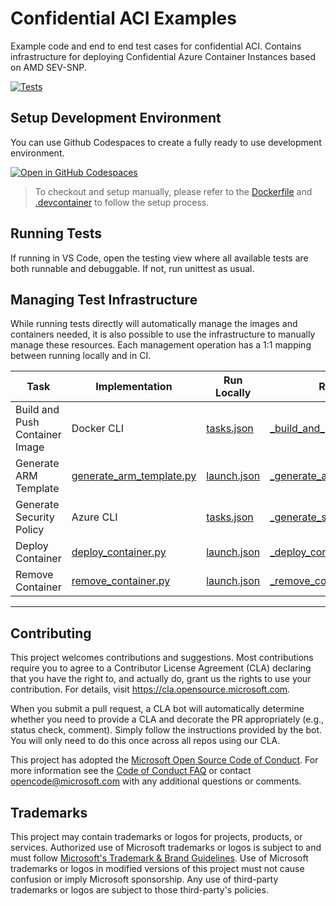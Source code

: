 # Confidential ACI Examples

Example code and end to end test cases for confidential ACI. Contains infrastructure for deploying Confidential Azure Container Instances based on AMD SEV-SNP.

[![Tests](https://github.com/microsoft/confidential-aci-examples/actions/workflows/run_all.yml/badge.svg)](https://github.com/microsoft/confidential-aci-examples/actions/workflows/run_all.yml)

## Setup Development Environment

You can use Github Codespaces to create a fully ready to use development environment.

[![Open in GitHub Codespaces](https://github.com/codespaces/badge.svg)](https://github.com/codespaces/new?hide_repo_select=true&ref=main&repo=616412316&machine=standardLinux32gb&devcontainer_path=.devcontainer%2Fdevcontainer.json&location=WestEurope)

> To checkout and setup manually, please refer to the [Dockerfile](.devcontainer/Dockerfile) and [.devcontainer](.devcontainer/devcontainer.json) to follow the setup process.

## Running Tests

If running in VS Code, open the testing view where all available tests are both runnable and debuggable. If not, run unittest as usual.

## Managing Test Infrastructure

While running tests directly will automatically manage the images and containers needed, it is also possible to use the infrastructure to manually manage these resources. Each management operation has a 1:1 mapping between running locally and in CI.

| Task                           | Implementation                                             | Run Locally                        | Run in CI                                                                         |
| ------------------------------ | ---------------------------------------------------------- | ---------------------------------- | --------------------------------------------------------------------------------- |
| Build and Push Container Image | Docker CLI                                                 | [tasks.json](.vscode/tasks.json)   | [\_build_and_push_image.yml](.github/workflows/_build_and_push_images.yml)        |
| Generate ARM Template          | [generate_arm_template.py](infra/generate_arm_template.py) | [launch.json](.vscode/launch.json) | [\_generate_arm_template.yml](.github/workflows/_generate_arm_template.yml)       |
| Generate Security Policy       | Azure CLI                                                  | [tasks.json](.vscode/tasks.json)   | [\_generate_security_policy.yml](.github/workflows/_generate_security_policy.yml) |
| Deploy Container               | [deploy_container.py](infra/deploy_container.py)           | [launch.json](.vscode/launch.json) | [\_deploy_container.yml](.github/workflows/_deploy_container.yml)                 |
| Remove Container               | [remove_container.py](infra/remove_container.py)           | [launch.json](.vscode/launch.json) | [\_remove_container.yml](.github/workflows/_remove_container.yml)                 |

---

## Contributing

This project welcomes contributions and suggestions. Most contributions require you to agree to a
Contributor License Agreement (CLA) declaring that you have the right to, and actually do, grant us
the rights to use your contribution. For details, visit https://cla.opensource.microsoft.com.

When you submit a pull request, a CLA bot will automatically determine whether you need to provide
a CLA and decorate the PR appropriately (e.g., status check, comment). Simply follow the instructions
provided by the bot. You will only need to do this once across all repos using our CLA.

This project has adopted the [Microsoft Open Source Code of Conduct](https://opensource.microsoft.com/codeofconduct/).
For more information see the [Code of Conduct FAQ](https://opensource.microsoft.com/codeofconduct/faq/) or
contact [opencode@microsoft.com](mailto:opencode@microsoft.com) with any additional questions or comments.

## Trademarks

This project may contain trademarks or logos for projects, products, or services. Authorized use of Microsoft
trademarks or logos is subject to and must follow
[Microsoft's Trademark & Brand Guidelines](https://www.microsoft.com/en-us/legal/intellectualproperty/trademarks/usage/general).
Use of Microsoft trademarks or logos in modified versions of this project must not cause confusion or imply Microsoft sponsorship.
Any use of third-party trademarks or logos are subject to those third-party's policies.

